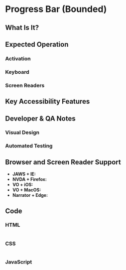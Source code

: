# Progress Bar (Bounded)
## What Is It?



## Expected Operation
### Activation


### Keyboard


### Screen Readers


## Key Accessibility Features


## Developer & QA Notes
### Visual Design


### Automated Testing


## Browser and Screen Reader Support
- **JAWS + IE:** 
- **NVDA + Firefox:** 
- **VO + iOS:** 
- **VO + MacOS:** 
- **Narrator + Edge:** 

## Code
### HTML
```html


```

### CSS
```css


```

### JavaScript
```JavaScript



```